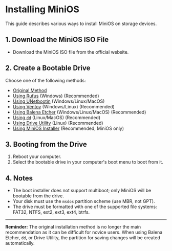 # Installing MiniOS

This guide describes various ways to install MiniOS on storage devices.

## 1. Download the MiniOS ISO File

- Download the MiniOS ISO file from the official website.

## 2. Create a Bootable Drive

Choose one of the following methods:

- [Original Method](Original-Method.md)
- [Using Rufus](Rufus.md) (Windows) (Recommended)
- [Using UNetbootin](UNetbootin.md) (Windows/Linux/MacOS)
- [Using Ventoy](Ventoy.md) (Windows/Linux) (Recommended)
- [Using Balena Etcher](Balena-Etcher.md) (Windows/Linux/MacOS) (Recommended)
- [Using `dd`](dd.md) (Linux/MacOS) (Recommended)
- [Using Drive Utility](Drive-Utility.md) (Linux) (Recommended)
- [Using MiniOS Installer](MiniOS-Installer.md) (Recommended, MiniOS only)

## 3. Booting from the Drive

1.  Reboot your computer.
2.  Select the bootable drive in your computer's boot menu to boot from it.

## 4. Notes

- The boot installer does not support multiboot; only MiniOS will be bootable from the drive.
- Your disk must use the `msdos` partition scheme (use MBR, not GPT).
- The drive must be formatted with one of the supported file systems: FAT32, NTFS, ext2, ext3, ext4, btrfs.

---

**Reminder:** The original installation method is no longer the main recommendation as it can be difficult for novice users. When using Balena Etcher, `dd`, or Drive Utility, the partition for saving changes will be created automatically.